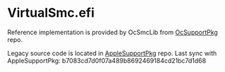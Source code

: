 VirtualSmc.efi
==============

Reference implementation is provided by OcSmcLib from [OcSupportPkg](https://github.com/acidanthera/OcSupportPkg) repo.

Legacy source code is located in [AppleSupportPkg](https://github.com/acidanthera/AppleSupportPkg/tree/d7ea839) repo.
Last sync with AppleSupportPkg: b7083cd7d0f07a489b8692469184cd21bc7d1d68
